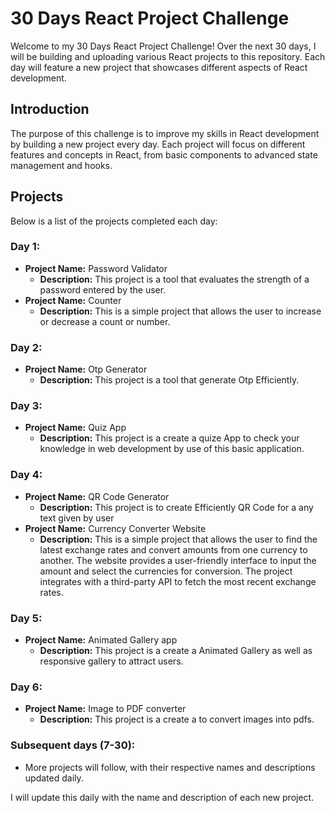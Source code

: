 # 30 Days React Project Challenge

Welcome to my 30 Days React Project Challenge! Over the next 30 days, I will be building and uploading various React projects to this repository. Each day will feature a new project that showcases different aspects of React development.

## Introduction

The purpose of this challenge is to improve my skills in React development by building a new project every day. Each project will focus on different features and concepts in React, from basic components to advanced state management and hooks.

## Projects

Below is a list of the projects completed each day:

### Day 1:
- **Project Name:** Password Validator
  - **Description:** This project is a tool that evaluates the strength of a password entered by the user.
- **Project Name:** Counter
   - **Description:** This is a simple project that allows the user to increase or decrease a count or number.

### Day 2:
- **Project Name:** Otp Generator
  - **Description:** This project is a tool that generate Otp Efficiently.

### Day 3:
- **Project Name:** Quiz App
   - **Description:** This project is a create a quize App to check your knowledge in web development by use of this basic application.
### Day 4:
- **Project Name:** QR Code Generator
  - **Description:** This project is to create Efficiently QR Code for a any text given by user
- **Project Name:** Currency Converter Website
   - **Description:** This is a simple project that allows the user to find the latest exchange rates and convert amounts from one currency to another. The website provides a user-friendly interface to input the amount and select the currencies for conversion. The project integrates with a third-party API to fetch the most recent exchange rates.

### Day 5:
- **Project Name:** Animated Gallery app
   - **Description:** This project is a create a Animated Gallery as well as responsive gallery to attract users.

 ### Day 6:
- **Project Name:** Image to PDF converter
   - **Description:** This project is a create a to convert images into pdfs.
  
### Subsequent days (7-30):
- More projects will follow, with their respective names and descriptions updated daily.



I will update this  daily with the name and description of each new project.

